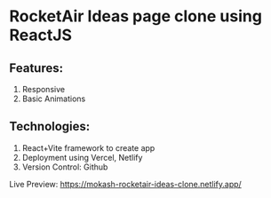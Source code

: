 # RocketAir Ideas page clone using ReactJS

## Features:
1. Responsive
2. Basic Animations

## Technologies:
1. React+Vite framework to create app
2.  Deployment using Vercel, Netlify
3.   Version Control: Github

Live Preview: https://mokash-rocketair-ideas-clone.netlify.app/
